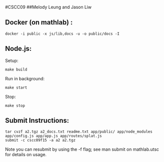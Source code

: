 #CSCC09
##Melody Leung and Jason Liw

Docker (on mathlab) :
---------------------
```
docker -i public -x js/lib,docs -u -o public/docs -I
```

Node.js:
-------
Setup:
```
make build
```

Run in background:
```
make start
```

Stop:
```
make stop
```

Submit Instructions:
-------------------

```
tar cvzf a2.tgz a2_docs.txt readme.txt app/public/ app/node_modules app/config.js app/app.js app/routes/splat.js
submit -c cscc09f15 -a a2 a2.tgz
```
Note you can resubmit by using the -f flag; see man submit on mathlab.utsc for details on usage.


